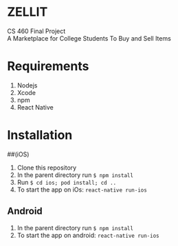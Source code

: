 # ZELLIT
CS 460 Final Project <br />
A Marketplace for College Students To Buy and Sell Items<br/>


# Requirements
1. Nodejs
2. Xcode
3. npm
4. React Native

# Installation
##(iOS)
1. Clone this repository
2. In the parent directory run `$ npm install`
3. Run `$ cd ios; pod install; cd ..`
4. To start the app on iOs:  `react-native run-ios`
  
## Android
1. In the parent directory run `$ npm install`
2. To start the app on android:  `react-native run-ios`
